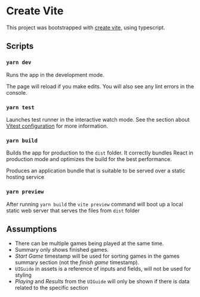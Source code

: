 # Create Vite

This project was bootstrapped with [create vite](https://vitejs.dev/guide/), using typescript.

## Scripts

### `yarn dev`

Runs the app in the development mode.

The page will reload if you make edits.
You will also see any lint errors in the console.

### `yarn test`

Launches test runner in the interactive watch mode.
See the section about [Vitest configuration](https://vitest.dev/config/) for more information.

### `yarn build`

Builds the app for production to the `dist` folder.
It correctly bundles React in production mode and optimizes the build for the best performance.

Produces an application bundle that is suitable to be served over a static hosting service

### `yarn preview`

After running `yarn build` the `vite preview` command will boot up a local static web server that serves the files from `dist` folder

## Assumptions

- There can be multiple games being played at the same time.
- Summary only shows finished games.
- _Start Game_ timestamp will be used for sorting games in the games summary section (not the _finish game_ timestamp).
- `UIGuide` in assets is a reference of inputs and fields, will not be used for styling
- _Playing_ and _Results_ from the `UIGuide` will only be shown if there is data related to the specific section
